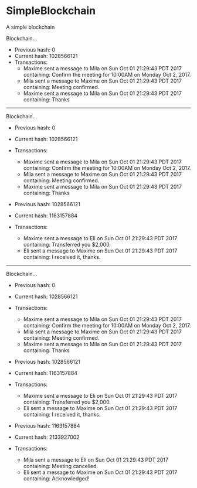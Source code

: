 # SimpleBlockchain
A simple blockchain

Blockchain...
- Previous hash: 0
- Current hash: 1028566121
- Transactions: 
	- Maxime sent a message to Mila on Sun Oct 01 21:29:43 PDT 2017 containing: Confirm the meeting for 10:00AM on Monday Oct 2, 2017.
	- Mila sent a message to Maxime on Sun Oct 01 21:29:43 PDT 2017 containing: Meeting confirmed.
	- Maxime sent a message to Mila on Sun Oct 01 21:29:43 PDT 2017 containing: Thanks

---

Blockchain...
- Previous hash: 0
- Current hash: 1028566121
- Transactions: 
	- Maxime sent a message to Mila on Sun Oct 01 21:29:43 PDT 2017 containing: Confirm the meeting for 10:00AM on Monday Oct 2, 2017.
	- Mila sent a message to Maxime on Sun Oct 01 21:29:43 PDT 2017 containing: Meeting confirmed.
	- Maxime sent a message to Mila on Sun Oct 01 21:29:43 PDT 2017 containing: Thanks

- Previous hash: 1028566121
- Current hash: 1163157884
- Transactions: 
	- Maxime sent a message to Eli on Sun Oct 01 21:29:43 PDT 2017 containing: Transferred you $2,000.
	- Eli sent a message to Maxime on Sun Oct 01 21:29:43 PDT 2017 containing: I received it, thanks.

---

Blockchain...
- Previous hash: 0
- Current hash: 1028566121
- Transactions: 
	- Maxime sent a message to Mila on Sun Oct 01 21:29:43 PDT 2017 containing: Confirm the meeting for 10:00AM on Monday Oct 2, 2017.
	- Mila sent a message to Maxime on Sun Oct 01 21:29:43 PDT 2017 containing: Meeting confirmed.
	- Maxime sent a message to Mila on Sun Oct 01 21:29:43 PDT 2017 containing: Thanks

- Previous hash: 1028566121
- Current hash: 1163157884
- Transactions: 
	- Maxime sent a message to Eli on Sun Oct 01 21:29:43 PDT 2017 containing: Transferred you $2,000.
	- Eli sent a message to Maxime on Sun Oct 01 21:29:43 PDT 2017 containing: I received it, thanks.

- Previous hash: 1163157884
- Current hash: 2133927002
- Transactions: 
	- Mila sent a message to Eli on Sun Oct 01 21:29:43 PDT 2017 containing: Meeting cancelled.
	- Eli sent a message to Maxime on Sun Oct 01 21:29:43 PDT 2017 containing: Acknowledged!
